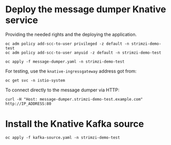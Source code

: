 # Deploy the message dumper Knative service

Providing the needed rights and the deploying the application.

    oc adm policy add-scc-to-user privileged -z default -n strimzi-demo-test
    oc adm policy add-scc-to-user anyuid -z default -n strimzi-demo-test

    oc apply -f message-dumper.yaml -n strimzi-demo-test

For testing, use the `knative-ingressgateway` address got from:

    oc get svc -n istio-system

To connect directly to the message dumper via HTTP:

    curl -H "Host: message-dumper.strimzi-demo-test.example.com" http://IP_ADDRESS:80

# Install the Knative Kafka source

    oc apply -f kafka-source.yaml -n strimzi-demo-test

